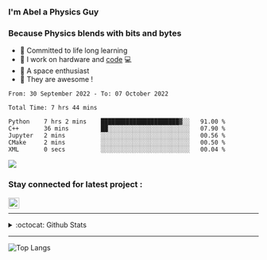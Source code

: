 ### I'm Abel a Physics Guy

### Because Physics blends with bits and bytes

- 🍭 Committed to life long learning
- 🗽 I work on hardware and [code](https://www.stopstalk.com/user/profile/AbelDixon) 💻
- 🚀 A space enthusiast 
- 🎹 They are awesome !


<!--START_SECTION:waka-->

```text
From: 30 September 2022 - To: 07 October 2022

Total Time: 7 hrs 44 mins

Python    7 hrs 2 mins    ██████████████████████▓░░   91.00 %
C++       36 mins         ██░░░░░░░░░░░░░░░░░░░░░░░   07.90 %
Jupyter   2 mins          ░░░░░░░░░░░░░░░░░░░░░░░░░   00.56 %
CMake     2 mins          ░░░░░░░░░░░░░░░░░░░░░░░░░   00.50 %
XML       0 secs          ░░░░░░░░░░░░░░░░░░░░░░░░░   00.04 %
```

<!--END_SECTION:waka-->

![](https://komarev.com/ghpvc/?username=CasCard&color=blueviolet)

### Stay connected for latest project :

[<img align="left" alt="Abel | LinkedIn" width="22px" src="https://cdn.jsdelivr.net/npm/simple-icons@v3/icons/linkedin.svg" />][linkedin]

<br />

--- 

<details>
  <summary>:octocat: Github Stats</summary>

  <img align="left" alt="CasCard Github Stats" src="https://github-readme-stats.codestackr.vercel.app/api?username=CasCard&show_icons=true&theme=dracula&count_private=true" />

</details>

---

![Top Langs](https://github-readme-stats.vercel.app/api/top-langs/?username=CasCard&layout=compact)

[website]: https://innovaim.in
[linkedin]: https://linkedin.com/in/abelcdixon
